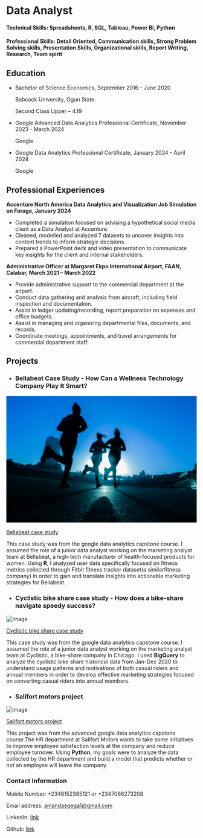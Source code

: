 # Data Analyst

#### Technical Skills: Spreadsheets, R, SQL, Tableau, Power Bi, Python

#### Professional Skills: Detail Oriented, Communication skills, Strong Problem Solving skills, Presentation Skills, Organizational skills, Report Writing, Research, Team spirit


## Education
* Bachelor of Science Economics, September 2016 - June 2020
                            
  Babcock University, Ogun State.

  Second Class Upper – 4.19
  

* Google Advanced Data Analytics Professional Certificate, November 2023 - March 2024
  
  Google
  

* Google Data Analytics Professional Certificate, January 2024 - April 2024

  Google


## Professional Experiences  
 **Accenture North America Data Analytics and Visualization Job Simulation on Forage, January 2024**

* Completed a simulation focused on advising a hypothetical social media client as a Data Analyst at Accenture.
* Cleaned, modelled and analyzed 7 datasets to uncover insights into content trends to inform strategic decisions.
* Prepared a PowerPoint deck and video presentation to communicate key insights for the client and internal stakeholders.

**Administrative Officer at Margaret Ekpo International Airport, FAAN, Calabar, March 2021 – March 2022**

* Provide administrative support to the commercial department at the airport.
* Conduct data gathering and analysis from aircraft, including field inspection and documentation.
* Assist in ledger updating/recording, report preparation on expenses and office budgets.
* Assist in managing and organizing departmental files, documents, and records.
* Coordinate meetings, appointments, and travel arrangements for commercial department staff.


## Projects 
* ### Bellabeat Case Study - How Can a Wellness Technology Company Play It Smart?

![image](/assets/img/fitness.jpg)

[Bellabeat case study](https://github.com/domeru369/Bellabeat-case-study)

This case study was from the google data analytics capstone course. I assumed the role of a junior data analyst working on the marketing analyst team at Bellabeat, a high-tech manufacturer of health-focused products for women. Using **R**, I analyzed user data specifically focused on fitness metrics collected through Fitbit fitness tracker dataset(a similarfitness company) in order to gain and translate insights into actionable marketing strategies for Bellabeat.



* ### Cyclistic bike share case study - How does a bike-share navigate speedy success?

![image](/assets/img/cyclist.jpg)

[Cyclistic bike share case study](https://github.com/domeru369/cyclistic-bike-share-case-study)

This case study was from the google data analytics capstone course. I assumed the role of a junior data analyst working on the marketing analyst team at Cyclistic, a bike-share company in Chicago.  I used **BigQuery** to analyze the cyclistic bike share historical data from Jan-Dec 2020 to understand usage patterns and motivations of both casual riders and annual members in order to develop effective marketing strategies focused on converting casual riders into annual members.



* ### Salifort motors project

![image](/assets/img/motors.png)

[Salifort motors project](https://github.com/domeru369/Salifort-motors-project)

This project was from the advanced google data analytics capstone course.The HR department at Salifort Motors wants to take some initiatives to improve employee satisfaction levels at the company and reduce employee turnover. Using **Python**, my goals were to analyze the data collected by the HR department and build a model that predicts whether or not an employee will leave the company.



### Contact Information
Mobile Number: +2348152385121 or +2347066273208

Email address: amandaegega1@gmail.com

Linkedln: [link](https://www.linkedin.com/in/amanda-egega-04bb8220a/)

Github: [link](https://github.com/domeru369)
